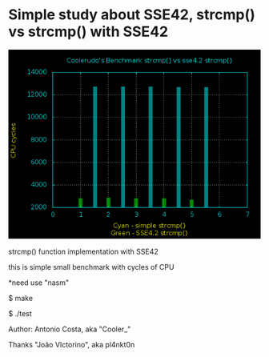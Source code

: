 Simple study about SSE42,  strcmp() vs strcmp() with SSE42
===================
![Alt text](https://raw.githubusercontent.com/CoolerVoid/cooler_sse42_strcmp/master/profit.png)

strcmp() function implementation with SSE42

this is simple small benchmark with cycles of CPU

*need use "nasm"

$ make

$ ./test



Author: Antonio Costa, aka "Cooler_"

Thanks "João VIctorino", aka pl4nkt0n



